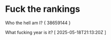 # Fuck the rankings

Who the hell am I?
{ 38659144 }

What fucking year is it?
[ 2025-05-18T21:13:20Z ]
